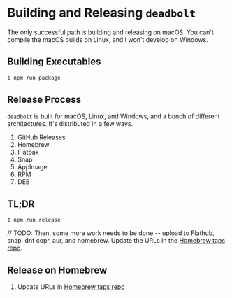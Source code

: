 # Building and Releasing `deadbolt`

The only successful path is building and releasing on macOS. You can't compile the macOS builds on Linux, and I won't develop on Windows.

## Building Executables

```bash
$ npm run package
```

## Release Process

`deadbolt` is built for macOS, Linux, and Windows, and a bunch of different architectures. It's distributed in a few ways.

1. GitHub Releases
2. Homebrew
3. Flatpak
4. Snap
5. AppImage
6. RPM
7. DEB

## TL;DR

```
$ npm run release
```

// TODO: Then, some more work needs to be done -- upload to Flathub, snap, dnf copr, aur, and homebrew. Update the URLs in the [Homebrew taps repo](https://www.github.com/alichtman/homebrew-taps).

## Release on Homebrew

1. Update URLs in [Homebrew taps repo](https://github.com/alichtman/homebrew-taps/blob/master/deadbolt.rb)
